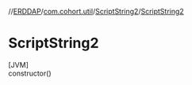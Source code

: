 //[ERDDAP](../../../index.md)/[com.cohort.util](../index.md)/[ScriptString2](index.md)/[ScriptString2](-script-string2-constructor.md)

# ScriptString2

[JVM]\
constructor()